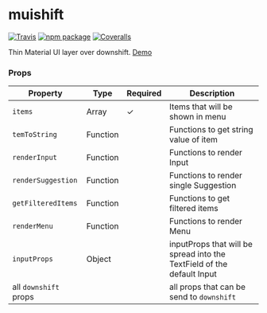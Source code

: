 # muishift

[![Travis][build-badge]][build]
[![npm package][npm-badge]][npm]
[![Coveralls][coveralls-badge]][coveralls]

Thin Material UI layer over downshift. [Demo](https://tarikhuber.github.io/muishift/)


### Props
Property | Type | Required | Description
-------- | ---- | -------- | -----------
`items` | Array | ✓ | Items that will be shown in menu
`temToString` | Function |  | Functions to get string value of item
`renderInput ` | Function |  | Functions to render Input 
`renderSuggestion ` | Function |  | Functions to render single Suggestion
`getFilteredItems ` | Function |  | Functions to get filtered items
`renderMenu ` | Function |  | Functions to render Menu 
`inputProps ` | Object |  | inputProps that will be spread into the TextField of the default Input 
all `downshift` props |  |  | all props that can be send to `downshift`


[build-badge]: https://img.shields.io/travis/user/repo/master.png?style=flat-square
[build]: https://travis-ci.org/user/repo

[npm-badge]: https://img.shields.io/npm/v/npm-package.png?style=flat-square
[npm]: https://www.npmjs.org/package/npm-package

[coveralls-badge]: https://img.shields.io/coveralls/user/repo/master.png?style=flat-square
[coveralls]: https://coveralls.io/github/user/repo

